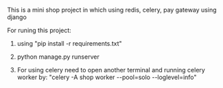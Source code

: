 This is a mini shop project in which using redis, celery, pay gateway using django

For runing this project:
  1. using "pip install -r requirements.txt"
  2. python manage.py runserver

  3. For using celery need to open another terminal and running celery worker by:
    "celery -A shop worker --pool=solo --loglevel=info"
